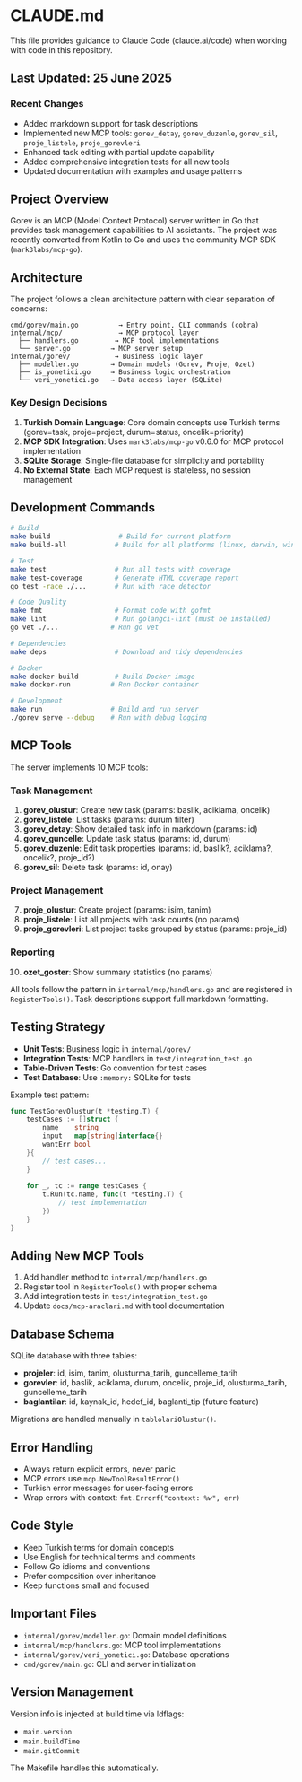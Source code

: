 # CLAUDE.md

This file provides guidance to Claude Code (claude.ai/code) when working with code in this repository.

## Last Updated: 25 June 2025

### Recent Changes
- Added markdown support for task descriptions
- Implemented new MCP tools: `gorev_detay`, `gorev_duzenle`, `gorev_sil`, `proje_listele`, `proje_gorevleri`
- Enhanced task editing with partial update capability
- Added comprehensive integration tests for all new tools
- Updated documentation with examples and usage patterns

## Project Overview

Gorev is an MCP (Model Context Protocol) server written in Go that provides task management capabilities to AI assistants. The project was recently converted from Kotlin to Go and uses the community MCP SDK (`mark3labs/mcp-go`).

## Architecture

The project follows a clean architecture pattern with clear separation of concerns:

```
cmd/gorev/main.go          → Entry point, CLI commands (cobra)
internal/mcp/              → MCP protocol layer
  ├── handlers.go         → MCP tool implementations
  └── server.go          → MCP server setup
internal/gorev/           → Business logic layer
  ├── modeller.go        → Domain models (Gorev, Proje, Ozet)
  ├── is_yonetici.go     → Business logic orchestration
  └── veri_yonetici.go   → Data access layer (SQLite)
```

### Key Design Decisions

1. **Turkish Domain Language**: Core domain concepts use Turkish terms (gorev=task, proje=project, durum=status, oncelik=priority)
2. **MCP SDK Integration**: Uses `mark3labs/mcp-go` v0.6.0 for MCP protocol implementation
3. **SQLite Storage**: Single-file database for simplicity and portability
4. **No External State**: Each MCP request is stateless, no session management

## Development Commands

```bash
# Build
make build                 # Build for current platform
make build-all            # Build for all platforms (linux, darwin, windows)

# Test
make test                 # Run all tests with coverage
make test-coverage        # Generate HTML coverage report
go test -race ./...       # Run with race detector

# Code Quality
make fmt                  # Format code with gofmt
make lint                 # Run golangci-lint (must be installed)
go vet ./...             # Run go vet

# Dependencies
make deps                 # Download and tidy dependencies

# Docker
make docker-build         # Build Docker image
make docker-run          # Run Docker container

# Development
make run                 # Build and run server
./gorev serve --debug    # Run with debug logging
```

## MCP Tools

The server implements 10 MCP tools:

### Task Management
1. **gorev_olustur**: Create new task (params: baslik, aciklama, oncelik)
2. **gorev_listele**: List tasks (params: durum filter)
3. **gorev_detay**: Show detailed task info in markdown (params: id)
4. **gorev_guncelle**: Update task status (params: id, durum)
5. **gorev_duzenle**: Edit task properties (params: id, baslik?, aciklama?, oncelik?, proje_id?)
6. **gorev_sil**: Delete task (params: id, onay)

### Project Management
7. **proje_olustur**: Create project (params: isim, tanim)
8. **proje_listele**: List all projects with task counts (no params)
9. **proje_gorevleri**: List project tasks grouped by status (params: proje_id)

### Reporting
10. **ozet_goster**: Show summary statistics (no params)

All tools follow the pattern in `internal/mcp/handlers.go` and are registered in `RegisterTools()`. Task descriptions support full markdown formatting.

## Testing Strategy

- **Unit Tests**: Business logic in `internal/gorev/`
- **Integration Tests**: MCP handlers in `test/integration_test.go`
- **Table-Driven Tests**: Go convention for test cases
- **Test Database**: Use `:memory:` SQLite for tests

Example test pattern:
```go
func TestGorevOlustur(t *testing.T) {
    testCases := []struct {
        name    string
        input   map[string]interface{}
        wantErr bool
    }{
        // test cases...
    }
    
    for _, tc := range testCases {
        t.Run(tc.name, func(t *testing.T) {
            // test implementation
        })
    }
}
```

## Adding New MCP Tools

1. Add handler method to `internal/mcp/handlers.go`
2. Register tool in `RegisterTools()` with proper schema
3. Add integration tests in `test/integration_test.go`
4. Update `docs/mcp-araclari.md` with tool documentation

## Database Schema

SQLite database with three tables:

- **projeler**: id, isim, tanim, olusturma_tarih, guncelleme_tarih
- **gorevler**: id, baslik, aciklama, durum, oncelik, proje_id, olusturma_tarih, guncelleme_tarih
- **baglantilar**: id, kaynak_id, hedef_id, baglanti_tip (future feature)

Migrations are handled manually in `tablolariOlustur()`.

## Error Handling

- Always return explicit errors, never panic
- MCP errors use `mcp.NewToolResultError()`
- Turkish error messages for user-facing errors
- Wrap errors with context: `fmt.Errorf("context: %w", err)`

## Code Style

- Keep Turkish terms for domain concepts
- Use English for technical terms and comments
- Follow Go idioms and conventions
- Prefer composition over inheritance
- Keep functions small and focused

## Important Files

- `internal/gorev/modeller.go`: Domain model definitions
- `internal/mcp/handlers.go`: MCP tool implementations
- `internal/gorev/veri_yonetici.go`: Database operations
- `cmd/gorev/main.go`: CLI and server initialization

## Version Management

Version info is injected at build time via ldflags:
- `main.version`
- `main.buildTime`
- `main.gitCommit`

The Makefile handles this automatically.